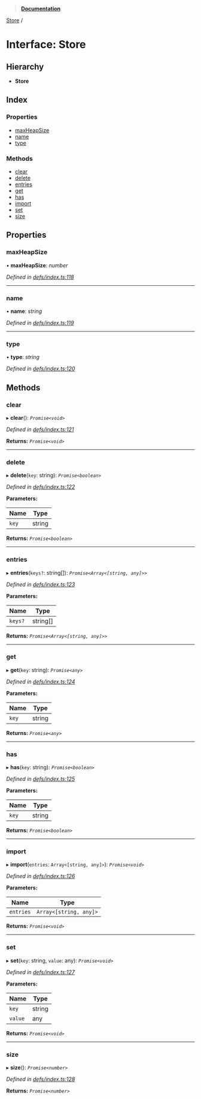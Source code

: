 > **[Documentation](../README.md)**

[Store](store.md) /

# Interface: Store

## Hierarchy

* **Store**

## Index

### Properties

* [maxHeapSize](store.md#maxheapsize)
* [name](store.md#name)
* [type](store.md#type)

### Methods

* [clear](store.md#clear)
* [delete](store.md#delete)
* [entries](store.md#entries)
* [get](store.md#get)
* [has](store.md#has)
* [import](store.md#import)
* [set](store.md#set)
* [size](store.md#size)

## Properties

###  maxHeapSize

• **maxHeapSize**: *number*

*Defined in [defs/index.ts:118](https://github.com/badbatch/cachemap/blob/52c713b/packages/core/src/defs/index.ts#L118)*

___

###  name

• **name**: *string*

*Defined in [defs/index.ts:119](https://github.com/badbatch/cachemap/blob/52c713b/packages/core/src/defs/index.ts#L119)*

___

###  type

• **type**: *string*

*Defined in [defs/index.ts:120](https://github.com/badbatch/cachemap/blob/52c713b/packages/core/src/defs/index.ts#L120)*

## Methods

###  clear

▸ **clear**(): *`Promise<void>`*

*Defined in [defs/index.ts:121](https://github.com/badbatch/cachemap/blob/52c713b/packages/core/src/defs/index.ts#L121)*

**Returns:** *`Promise<void>`*

___

###  delete

▸ **delete**(`key`: string): *`Promise<boolean>`*

*Defined in [defs/index.ts:122](https://github.com/badbatch/cachemap/blob/52c713b/packages/core/src/defs/index.ts#L122)*

**Parameters:**

Name | Type |
------ | ------ |
`key` | string |

**Returns:** *`Promise<boolean>`*

___

###  entries

▸ **entries**(`keys?`: string[]): *`Promise<Array<[string, any]>>`*

*Defined in [defs/index.ts:123](https://github.com/badbatch/cachemap/blob/52c713b/packages/core/src/defs/index.ts#L123)*

**Parameters:**

Name | Type |
------ | ------ |
`keys?` | string[] |

**Returns:** *`Promise<Array<[string, any]>>`*

___

###  get

▸ **get**(`key`: string): *`Promise<any>`*

*Defined in [defs/index.ts:124](https://github.com/badbatch/cachemap/blob/52c713b/packages/core/src/defs/index.ts#L124)*

**Parameters:**

Name | Type |
------ | ------ |
`key` | string |

**Returns:** *`Promise<any>`*

___

###  has

▸ **has**(`key`: string): *`Promise<boolean>`*

*Defined in [defs/index.ts:125](https://github.com/badbatch/cachemap/blob/52c713b/packages/core/src/defs/index.ts#L125)*

**Parameters:**

Name | Type |
------ | ------ |
`key` | string |

**Returns:** *`Promise<boolean>`*

___

###  import

▸ **import**(`entries`: `Array<[string, any]>`): *`Promise<void>`*

*Defined in [defs/index.ts:126](https://github.com/badbatch/cachemap/blob/52c713b/packages/core/src/defs/index.ts#L126)*

**Parameters:**

Name | Type |
------ | ------ |
`entries` | `Array<[string, any]>` |

**Returns:** *`Promise<void>`*

___

###  set

▸ **set**(`key`: string, `value`: any): *`Promise<void>`*

*Defined in [defs/index.ts:127](https://github.com/badbatch/cachemap/blob/52c713b/packages/core/src/defs/index.ts#L127)*

**Parameters:**

Name | Type |
------ | ------ |
`key` | string |
`value` | any |

**Returns:** *`Promise<void>`*

___

###  size

▸ **size**(): *`Promise<number>`*

*Defined in [defs/index.ts:128](https://github.com/badbatch/cachemap/blob/52c713b/packages/core/src/defs/index.ts#L128)*

**Returns:** *`Promise<number>`*